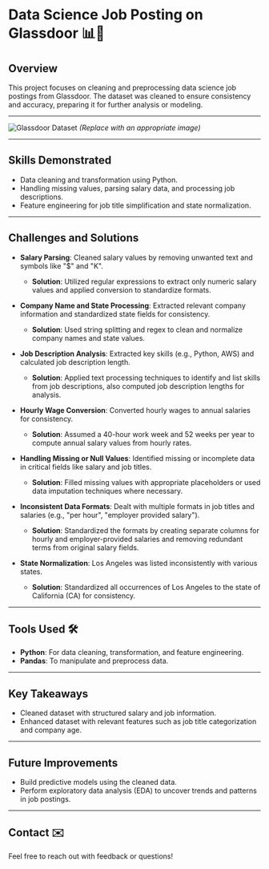 # Data Science Job Posting on Glassdoor 📊💼

## **Overview**  
This project focuses on cleaning and preprocessing data science job postings from Glassdoor. The dataset was cleaned to ensure consistency and accuracy, preparing it for further analysis or modeling.

---

![Glassdoor Dataset](https://example.com/path-to-image.jpg)  *(Replace with an appropriate image)*

---

## **Skills Demonstrated**  
- Data cleaning and transformation using Python.  
- Handling missing values, parsing salary data, and processing job descriptions.  
- Feature engineering for job title simplification and state normalization.

---

## **Challenges and Solutions**  

- **Salary Parsing**: Cleaned salary values by removing unwanted text and symbols like "$" and "K".  
  - **Solution**: Utilized regular expressions to extract only numeric salary values and applied conversion to standardize formats.

- **Company Name and State Processing**: Extracted relevant company information and standardized state fields for consistency.  
  - **Solution**: Used string splitting and regex to clean and normalize company names and state values.

- **Job Description Analysis**: Extracted key skills (e.g., Python, AWS) and calculated job description length.  
  - **Solution**: Applied text processing techniques to identify and list skills from job descriptions, also computed job description lengths for analysis.

- **Hourly Wage Conversion**: Converted hourly wages to annual salaries for consistency.  
  - **Solution**: Assumed a 40-hour work week and 52 weeks per year to compute annual salary values from hourly rates.

- **Handling Missing or Null Values**: Identified missing or incomplete data in critical fields like salary and job titles.  
  - **Solution**: Filled missing values with appropriate placeholders or used data imputation techniques where necessary.

- **Inconsistent Data Formats**: Dealt with multiple formats in job titles and salaries (e.g., "per hour", "employer provided salary").  
  - **Solution**: Standardized the formats by creating separate columns for hourly and employer-provided salaries and removing redundant terms from original salary fields.

- **State Normalization**: Los Angeles was listed inconsistently with various states.  
  - **Solution**: Standardized all occurrences of Los Angeles to the state of California (CA) for consistency.

---

## **Tools Used** 🛠️  
- **Python**: For data cleaning, transformation, and feature engineering.  
- **Pandas**: To manipulate and preprocess data.

---

## **Key Takeaways**  
- Cleaned dataset with structured salary and job information.  
- Enhanced dataset with relevant features such as job title categorization and company age.

---

## **Future Improvements**  
- Build predictive models using the cleaned data.  
- Perform exploratory data analysis (EDA) to uncover trends and patterns in job postings.

---

## **Contact** ✉️  
Feel free to reach out with feedback or questions!
